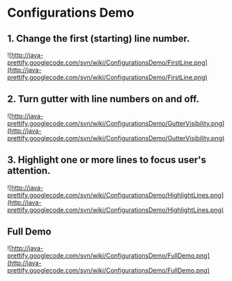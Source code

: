# Configurations Demo #



## 1. Change the first (starting) line number. ##
![http://java-prettify.googlecode.com/svn/wiki/ConfigurationsDemo/FirstLine.png](http://java-prettify.googlecode.com/svn/wiki/ConfigurationsDemo/FirstLine.png)<br />

## 2. Turn gutter with line numbers on and off. ##
![http://java-prettify.googlecode.com/svn/wiki/ConfigurationsDemo/GutterVisibility.png](http://java-prettify.googlecode.com/svn/wiki/ConfigurationsDemo/GutterVisibility.png)<br />

## 3. Highlight one or more lines to focus user's attention. ##
![http://java-prettify.googlecode.com/svn/wiki/ConfigurationsDemo/HighlightLines.png](http://java-prettify.googlecode.com/svn/wiki/ConfigurationsDemo/HighlightLines.png)<br />


## Full Demo ##
![http://java-prettify.googlecode.com/svn/wiki/ConfigurationsDemo/FullDemo.png](http://java-prettify.googlecode.com/svn/wiki/ConfigurationsDemo/FullDemo.png)<br />